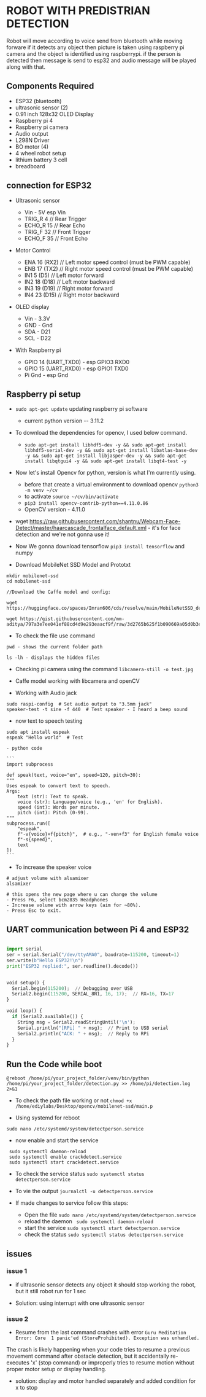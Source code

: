 # ROBOT WITH PREDISTRIAN DETECTION

Robot will move according to voice send from bluetooth while moving forware if it detects any object then picture is taken using raspberry pi camera and the object is identified using raspberrypi. if the person is detected then message is send to esp32 and audio message will be played along with that.

## Components Required

- ESP32 (bluetooth)
- ultrasonic sensor (2)
- 0.91 inch 128x32 OLED Display
- Raspberry pi 4
- Raspberry pi camera
- Audio output
- L298N Driver
- BO motor (4)
- 4 wheel robot setup
- lithium battery 3 cell
- breadboard

## connection for ESP32

- Ultrasonic sensor

  - Vin - 5V esp Vin
  - TRIG_R 4 // Rear Trigger
  - ECHO_R 15 // Rear Echo
  - TRIG_F 32 // Front Trigger
  - ECHO_F 35 // Front Echo

- Motor Control

  - ENA 16 (RX2) // Left motor speed control (must be PWM capable)
  - ENB 17 (TX2) // Right motor speed control (must be PWM capable)
  - IN1 5 (D5) // Left motor forward
  - IN2 18 (D18) // Left motor backward
  - IN3 19 (D19) // Right motor forward
  - IN4 23 (D15) // Right motor backward

- OLED display

  - Vin - 3.3V
  - GND - Gnd
  - SDA - D21
  - SCL - D22

- With Raspberry pi
  - GPIO 14 (UART_TXD0) - esp GPIO3 RXD0
  - GPIO 15 (UART_RXD0) - esp GPIO1 TXD0
  - Pi Gnd - esp Gnd

## Raspberry pi setup

- `sudo apt-get update` updating raspberry pi software

  - current python version -- 3.11.2

- To download the dependencies for opencv, I used below command.

  - `sudo apt-get install libhdf5-dev -y && sudo apt-get install libhdf5-serial-dev -y && sudo apt-get install libatlas-base-dev -y && sudo apt-get install libjasper-dev -y && sudo apt-get install libqtgui4 -y && sudo apt-get install libqt4-test -y`

- Now let's install Opencv for python, version is what I'm currently using.

  - before that create a virtual environment to download opencv `python3 -m venv ~/cv`
  - to activate `source ~/cv/bin/activate`
  - `pip3 install opencv-contrib-python==4.11.0.86`
  - OpenCV version - 4.11.0

- wget https://raw.githubusercontent.com/shantnu/Webcam-Face-Detect/master/haarcascade_frontalface_default.xml - it's for face detection and we're not gonna use it!

- Now We gonna download tensorflow `pip3 install tensorflow` and numpy

- Download MobileNet SSD Model and Prototxt

```
mkdir mobilenet-ssd
cd mobilenet-ssd

//Download the Caffe model and config:

wget https://huggingface.co/spaces/Imran606/cds/resolve/main/MobileNetSSD_deploy.caffemodel

wget https://gist.githubusercontent.com/mm-aditya/797a3e7ee041ef88cd4d9e293eaacf9f/raw/3d2765b625f1b090669a05d0b3e79b2907677e86/MobileNetSSD_deploy.prototxt

```

- To check the file use command

```
pwd - shows the current folder path

ls -lh - displays the hidden files

```

- Checking pi camera using the command `libcamera-still -o test.jpg`

- Caffe model working with libcamera and openCV

- Working with Audio jack

```
sudo raspi-config  # Set audio output to "3.5mm jack"
speaker-test -t sine -f 440  # Test speaker - I heard a beep sound

```

- now text to speech testing

```
sudo apt install espeak
espeak "Hello world"  # Test
```

    - python code

    ```
    import subprocess

    def speak(text, voice="en", speed=120, pitch=30):
    """
    Uses espeak to convert text to speech.
    Args:
        text (str): Text to speak.
        voice (str): Language/voice (e.g., 'en' for English).
        speed (int): Words per minute.
        pitch (int): Pitch (0-99).
    """
    subprocess.run([
        "espeak",
        f"-v{voice}+f{pitch}",  # e.g., "-ven+f3" for English female voice
        f"-s{speed}",
        text
    ])
    ```

- To increase the speaker voice

```
# adjust volume with alsamixer
alsamixer

# this opens the new page where u can change the volume
- Press F6, select bcm2835 Headphones
- Increase volume with arrow keys (aim for ~80%).
- Press Esc to exit.
```

## UART communication between Pi 4 and ESP32

```raspi_uart.py

import serial
ser = serial.Serial("/dev/ttyAMA0", baudrate=115200, timeout=1)
ser.write(b"Hello ESP32!\n")
print("ESP32 replied:", ser.readline().decode())
```

```esp_uart.py

void setup() {
  Serial.begin(115200);  // Debugging over USB
  Serial2.begin(115200, SERIAL_8N1, 16, 17);  // RX=16, TX=17
}

void loop() {
  if (Serial2.available()) {
    String msg = Serial2.readStringUntil('\n');
    Serial.println("[RPi] " + msg);  // Print to USB serial
    Serial2.println("ACK: " + msg);  // Reply to RPi
  }
}
```

## Run the Code while boot

`@reboot /home/pi/your_project_folder/venv/bin/python /home/pi/your_project_folder/detection.py >> /home/pi/detection.log 2>&1`

- To check the path file working or not
  `chmod +x /home/ediylabs/Desktop/opencv/mobilenet-ssd/main.p`

- Using systemd for reboot

`sudo nano /etc/systemd/system/detectperson.service`

- now enable and start the service

```
 sudo systemctl daemon-reload
 sudo systemctl enable crackdetect.service
 sudo systemctl start crackdetect.service
```

- To check the service status `sudo systemctl status detectperson.service`
- To vie the output `journalctl -u detectperson.service`

- If made changes to service follow this steps:
  - Open the file `sudo nano /etc/systemd/system/detectperson.service`
  - reload the daemon ` sudo systemctl daemon-reload`
  - start the service `sudo systemctl start detectperson.service`
  - check the status `sudo systemctl status detectperson.service`

## issues

### issue 1

- if ultrasonic sensor detects any object it should stop working the robot, but it still robot run for 1 sec

- Solution: using interrupt with one ultrasonic sensor

### issue 2

- Resume from the last command crashes with error `Guru Meditation Error: Core  1 panic'ed (StoreProhibited). Exception was unhandled.
`

The crash is likely happening when your code tries to resume a previous movement command after obstacle detection, but it accidentally re-executes 'x' (stop command) or improperly tries to resume motion without proper motor setup or display handling.

- solution: display and motor handled separately and added condition for x to stop
